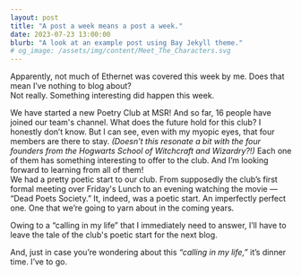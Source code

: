```yaml
---
layout: post
title: "A post a week means a post a week."
date: 2023-07-23 13:00:00
blurb: "A look at an example post using Bay Jekyll theme."
# og_image: /assets/img/content/Meet_The_Characters.svg
---
```


Apparently, not much of Ethernet was covered this week by me. Does that mean I’ve nothing to blog about? <br>
Not really. Something interesting did happen this week. <br>

We have started a new Poetry Club at MSR! And so far, 16 people have joined our team's channel. What does the future hold for this club? I honestly don’t know. But I can see, even with my myopic eyes, that four members are there to stay. <i>(Doesn’t this resonate a bit with the four founders from the Hogwarts School of Witchcraft and Wizardry?!)</i> Each one of them has something interesting to offer to the club. And I’m looking forward to learning from all of them! <br>We had a pretty poetic start to our club. From supposedly the club’s first formal meeting over Friday's Lunch to an evening watching the movie — “Dead Poets Society.” It, indeed, was a poetic start. An imperfectly perfect one. One that we’re going to yarn about in the coming years. <br>

Owing to a “calling in my life” that I immediately need to answer, I’ll have to leave the tale of the club's poetic start for the next blog. <br>

And, just in case you’re wondering about this <i>“calling in my life,”</i> it’s dinner time. I’ve to go.
